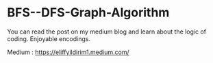 # BFS--DFS-Graph-Algorithm


You can read the post on my medium blog and learn about the logic of coding. Enjoyable encodings.

Medium : https://eliffyildirim1.medium.com/
